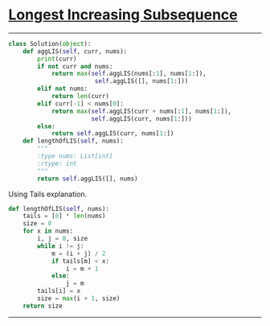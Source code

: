 # [Longest Increasing Subsequence](https://leetcode.com/explore/interview/card/top-interview-questions-medium/111/dynamic-programming/810)

___
```python
class Solution(object):
    def aggLIS(self, curr, nums):
        print(curr)
        if not curr and nums:
            return max(self.aggLIS(nums[:1], nums[1:]),
                        self.aggLIS([], nums[1:]))
        elif not nums:
            return len(curr)
        elif curr[-1] < nums[0]:
            return max(self.aggLIS(curr + nums[:1], nums[1:]),
                       self.aggLIS(curr, nums[1:]))
        else:
            return self.aggLIS(curr, nums[1:])
    def lengthOfLIS(self, nums):
        """
        :type nums: List[int]
        :rtype: int
        """
        return self.aggLIS([], nums)
```
Using Tails explanation.
```python
def lengthOfLIS(self, nums):
    tails = [0] * len(nums)
    size = 0
    for x in nums:
        i, j = 0, size
        while i != j:
            m = (i + j) / 2
            if tails[m] < x:
                i = m + 1
            else:
                j = m
        tails[i] = x
        size = max(i + 1, size)
    return size
```
___